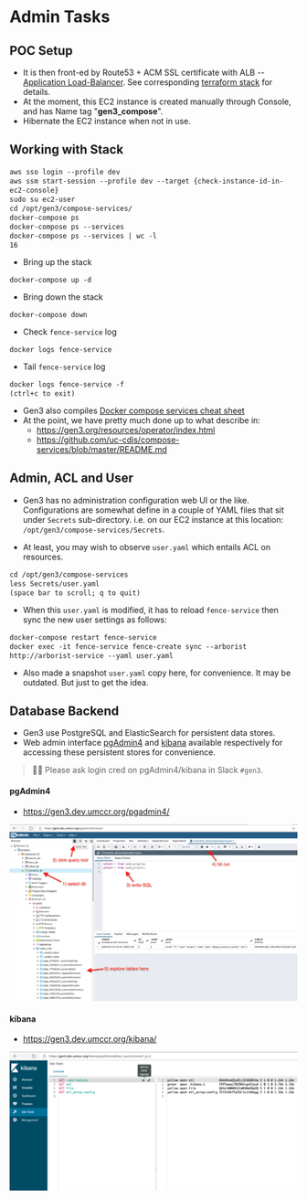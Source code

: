 # Admin Tasks

## POC Setup

- It is then front-ed by Route53 + ACM SSL certificate with ALB -- [Application Load-Balancer](https://docs.aws.amazon.com/elasticloadbalancing/latest/application/introduction.html). See corresponding [terraform stack](https://github.com/umccr/infrastructure/tree/master/terraform/stacks/gen3_compose) for details.
- At the moment, this EC2 instance is created manually through Console, and has Name tag "**gen3_compose**".
- Hibernate the EC2 instance when not in use.

## Working with Stack

```
aws sso login --profile dev
aws ssm start-session --profile dev --target {check-instance-id-in-ec2-console}
sudo su ec2-user
cd /opt/gen3/compose-services/
docker-compose ps
docker-compose ps --services
docker-compose ps --services | wc -l
16
```

- Bring up the stack
```
docker-compose up -d
```

- Bring down the stack
```
docker-compose down
```

- Check `fence-service` log
```
docker logs fence-service
```

- Tail `fence-service` log
```
docker logs fence-service -f
(ctrl+c to exit)
```

- Gen3 also compiles [Docker compose services cheat sheet](https://github.com/uc-cdis/compose-services/blob/master/docs/cheat_sheet.md)
- At the point, we have pretty much done up to what describe in:
    - https://gen3.org/resources/operator/index.html
    - https://github.com/uc-cdis/compose-services/blob/master/README.md

## Admin, ACL and User

- Gen3 has no administration configuration web UI or the like. Configurations are somewhat define in a couple of YAML files that sit under `Secrets` sub-directory. i.e. on our EC2 instance at this location: `/opt/gen3/compose-services/Secrets`.

- At least, you may wish to observe `user.yaml` which entails ACL on resources.
```
cd /opt/gen3/compose-services
less Secrets/user.yaml
(space bar to scroll; q to quit)
``` 

- When this `user.yaml` is modified, it has to reload `fence-service` then sync the new user settings as follows:
```
docker-compose restart fence-service
docker exec -it fence-service fence-create sync --arborist http://arborist-service --yaml user.yaml
```

- Also made a snapshot `user.yaml` copy here, for convenience. It may be outdated. But just to get the idea. 

## Database Backend

- Gen3 use PostgreSQL and ElasticSearch for persistent data stores. 
- Web admin interface [pgAdmin4](https://www.pgadmin.org) and [kibana](https://www.elastic.co/kibana) available respectively for accessing these persistent stores for convenience.

> 🙋‍♂️ Please ask login cred on pgAdmin4/kibana in Slack `#gen3`.

#### pgAdmin4

- https://gen3.dev.umccr.org/pgadmin4/

![pgAdmin4.png](img/pgAdmin4.png)


#### kibana

- https://gen3.dev.umccr.org/kibana/

![kibana.png](img/kibana.png)
